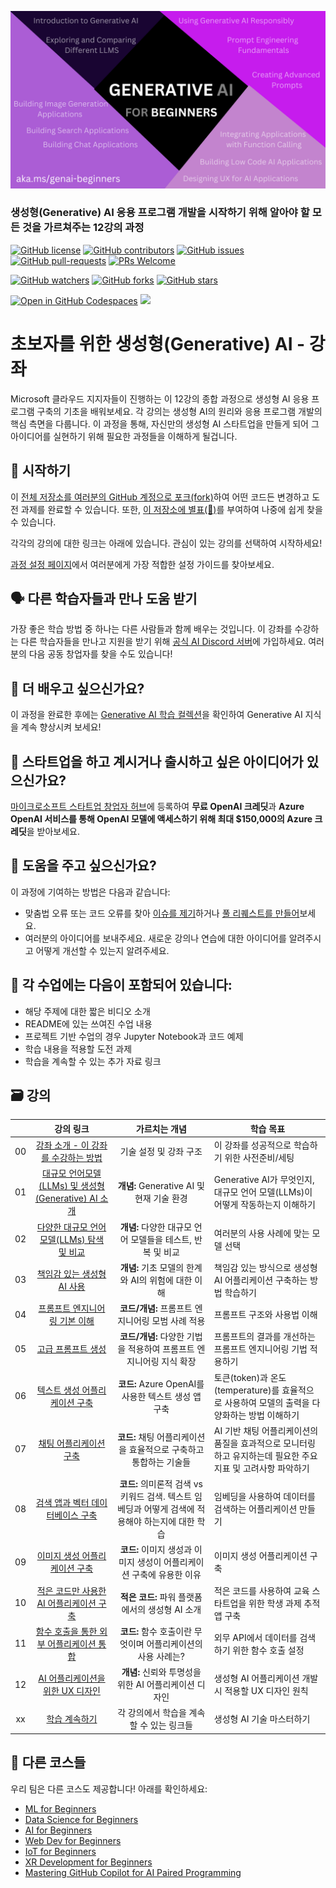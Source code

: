 
![Generative AI For Beginners](../../images/repository-thumbnail.png?WT.mc_id=academic-105485-koreyst)

### 생성형(Generative) AI 응용 프로그램 개발을 시작하기 위해 알아야 할 모든 것을 가르쳐주는 12강의 과정

[![GitHub license](https://img.shields.io/github/license/microsoft/Generative-AI-For-Beginners.svg)](https://github.com/microsoft/Generative-AI-For-Beginners/blob/master/LICENSE?WT.mc_id=academic-105485-koreyst)
[![GitHub contributors](https://img.shields.io/github/contributors/microsoft/Generative-AI-For-Beginners.svg)](https://GitHub.com/microsoft/Generative-AI-For-Beginners/graphs/contributors/?WT.mc_id=academic-105485-koreyst)
[![GitHub issues](https://img.shields.io/github/issues/microsoft/Generative-AI-For-Beginners.svg)](https://GitHub.com/microsoft/Generative-AI-For-Beginners/issues/?WT.mc_id=academic-105485-koreyst)
[![GitHub pull-requests](https://img.shields.io/github/issues-pr/microsoft/Generative-AI-For-Beginners.svg)](https://GitHub.com/microsoft/Generative-AI-For-Beginners/pulls/?WT.mc_id=academic-105485-koreyst)
[![PRs Welcome](https://img.shields.io/badge/PRs-welcome-brightgreen.svg?style=flat-square)](http://makeapullrequest.com?WT.mc_id=academic-105485-koreyst)

[![GitHub watchers](https://img.shields.io/github/watchers/microsoft/Generative-AI-For-Beginners.svg?style=social&label=Watch)](https://GitHub.com/microsoft/Generative-AI-For-Beginners/watchers/?WT.mc_id=academic-105485-koreyst)
[![GitHub forks](https://img.shields.io/github/forks/microsoft/Generative-AI-For-Beginners.svg?style=social&label=Fork)](https://GitHub.com/microsoft/Generative-AI-For-Beginners/network/?WT.mc_id=academic-105485-koreyst)
[![GitHub stars](https://img.shields.io/github/stars/microsoft/Generative-AI-For-Beginners.svg?style=social&label=Star)](https://GitHub.com/microsoft/Generative-AI-For-Beginners/stargazers/?WT.mc_id=academic-105485-koreyst)

[![Open in GitHub Codespaces](https://img.shields.io/static/v1?style=for-the-badge&label=GitHub+Codespaces&message=Open&color=lightgrey&logo=github)](https://codespaces.new/microsoft/generative-ai-for-beginners?WT.mc_id=academic-105485-koreyst)
[![](https://dcbadge.vercel.app/api/server/ByRwuEEgH4)](https://aka.ms/genai-discord?WT.mc_id=academic-105485-koreyst)

# 초보자를 위한 생성형(Generative) AI - 강좌

Microsoft 클라우드 지지자들이 진행하는 이 12강의 종합 과정으로 생성형 AI 응용 프로그램 구축의 기초을 배워보세요. 각 강의는 생성형 AI의 원리와 응용 프로그램 개발의 핵심 측면을 다룹니다. 이 과정을 통해, 자신만의 생성형 AI 스타트업을 만들게 되어 그 아이디어를 실현하기 위해 필요한 과정들을 이해하게 될겁니다.

## 🌱 시작하기

이 [전체 저장소를 여러분의 GitHub 계정으로 포크(fork)](https://github.com/microsoft/generative-ai-for-beginners/fork?WT.mc_id=academic-105485-koreyst)하여 어떤 코드든 변경하고 도전 과제를 완료할 수 있습니다. 또한, [이 저장소에 별표(🌟)](https://docs.github.com/en/get-started/exploring-projects-on-github/saving-repositories-with-stars?WT.mc_id=academic-105485-koreyst)를 부여하여 나중에 쉽게 찾을 수 있습니다.

각각의 강의에 대한 링크는 아래에 있습니다. 관심이 있는 강의를 선택하여 시작하세요!

[과정 설정 페이지](../../00-course-setup/translations/ko-kr/README.md?WT.mc_id=academic-105485-koreyst)에서 여러분에게 가장 적합한 설정 가이드를 찾아보세요.

## 🗣️ 다른 학습자들과 만나 도움 받기

가장 좋은 학습 방법 중 하나는 다른 사람들과 함께 배우는 것입니다. 이 강좌를 수강하는 다른 학습자들을 만나고 지원을 받기 위해 [공식 AI Discord 서버](https://aka.ms/genai-discord?WT.mc_id=academic-105485-koreyst)에 가입하세요. 여러분의 다음 공동 창업자를 찾을 수도 있습니다!

## 🧠 더 배우고 싶으신가요?
이 과정을 완료한 후에는 [Generative AI 학습 컬렉션](https://aka.ms/genai-collection?WT.mc_id=academic-105485-koreyst)을 확인하여 Generative AI 지식을 계속 향상시켜 보세요!

##  🚀  스타트업을 하고 계시거나 출시하고 싶은 아이디어가 있으신가요?

[마이크로소프트 스타트업 창업자 허브](https://aka.ms/genai-foundershub?WT.mc_id=academic-105485-koreyst)에 등록하여 **무료 OpenAI 크레딧**과 **Azure OpenAI 서비스를 통해 OpenAI 모델에 액세스하기 위해 최대 $150,000의 Azure 크레딧**을 받아보세요.

##  🙏 도움을 주고 싶으신가요?

이 과정에 기여하는 방법은 다음과 같습니다:
- 맞춤법 오류 또는 코드 오류를 찾아 [이슈를 제기](https://github.com/microsoft/generative-ai-for-beginners/issues?WT.mc_id=academic-105485-koreyst)하거나 [풀 리퀘스트를 만들어](https://github.com/microsoft/generative-ai-for-beginners/pulls?WT.mc_id=academic-105485-koreyst)보세요.
- 여러분의 아이디어를 보내주세요. 새로운 강의나 연습에 대한 아이디어를 알려주시고 어떻게 개선할 수 있는지 알려주세요.

## 📂 각 수업에는 다음이 포함되어 있습니다:

- 해당 주제에 대한 짧은 비디오 소개
- README에 있는 쓰여진 수업 내용
- 프로젝트 기반 수업의 경우 Jupyter Notebook과 코드 예제
- 학습 내용을 적용할 도전 과제
- 학습을 계속할 수 있는 추가 자료 링크

## 🗃️ 강의
|       |              강의 링크              |                       가르치는 개념                       |                     학습 목표                 |                             
| :---: | :------------------------------------: | :---------------------------------------------------------: | ----------------------------------------------------------- |
| 00 | [강좌 소개 - 이 강좌를 수강하는 방법](../../00-course-setup/README.md?WT.mc_id=academic-105485-koreyst) | 기술 설정 및 강좌 구조 | 이 강좌를 성공적으로 학습하기 위한 사전준비/세팅| 
| 01 | [대규모 언어모델(LLMs) 및 생성형(Generative) AI 소개](../../01-introduction-to-genai/README.md?WT.mc_id=academic-105485-koreyst) | **개념:** Generative AI 및 현재 기술 환경 |  Generative AI가 무엇인지, 대규모 언어 모델(LLMs)이 어떻게 작동하는지 이해하기                    |
| 02 | [다양한 대규모 언어 모델(LLMs) 탐색 및 비교](../../02-exploring-and-comparing-different-llms/README.md?WT.mc_id=academic-105485-koreyst) | **개념:** 다양한 대규모 언어 모델들을 테스트, 반복 및 비교 | 여러분의 사용 사례에 맞는 모델 선택 |
| 03 | [책임감 있는 생성형 AI 사용](../../03-using-generative-ai-responsibly/README.md?WT.mc_id=academic-105485-koreyst)| **개념:** 기초 모델의 한계와 AI의 위험에 대한 이해 | 책임감 있는 방식으로 생성형 AI 어플리케이션 구축하는 방법 학습하기
| 04 | [프롬프트 엔지니어링 기본 이해](../../04-prompt-engineering-fundamentals/README.md?WT.mc_id=academic-105485-koreyst) | **코드/개념:** 프롬프트 엔지니어링 모범 사례 적용  |  프롬프트 구조와 사용법 이해 |  
| 05 | [고급 프롬프트 생성](../../05-advanced-prompts/README.md?WT.mc_id=academic-105485-koreyst) | **코드/개념:** 다양한 기법을 적용하여 프롬프트 엔지니어링 지식 확장 | 프롬프트의 결과를 개선하는 프롬프트 엔지니어링 기법 적용하기 |  
| 06 | [텍스트 생성 어플리케이션 구축](../../06-text-generation-apps/README.md?WT.mc_id=academic-105485-koreyst)  | **코드:** Azure OpenAI를 사용한 텍스트 생성 앱 구축  | 토큰(token)과 온도(temperature)를 효율적으로 사용하여 모델의 출력을 다양화하는 방법 이해하기 |  
| 07 | [채팅 어플리케이션 구축](../../07-building-chat-applications/README.md?WT.mc_id=academic-105485-koreyst) | **코드:** 채팅 어플리케이션을 효율적으로 구축하고 통합하는 기술들 | AI 기반 채팅 어플리케이션의 품질을 효과적으로 모니터링하고 유지하는데 필요한 주요 지표 및 고려사항 파악하기 |  
| 08 | [검색 앱과 벡터 데이터베이스 구축](../../08-building-search-applications/README.md?WT.mc_id=academic-105485-koreyst) | **코드:** 의미론적 검색 vs 키워드 검색. 텍스트 임베딩과 어떻게 검색에 적용해야 하는지에 대한 학습  | 임베딩을 사용하여 데이터를 검색하는 어플리케이션 만들기 |  
| 09 | [이미지 생성 어플리케이션 구축](../../09-building-image-applications/README.md?WT.mc_id=academic-105485-koreyst)  | **코드:** 이미지 생성과 이미지 생성이 어플리케이션 구축에 유용한 이유 | 이미지 생성 어플리케이션 구축 |  
| 10 | [적은 코드만 사용한 AI 어플리케이션 구축](../../10-building-low-code-ai-applications/README.md?WT.mc_id=academic-105485-koreyst)  | **적은 코드:** 파워 플랫폼에서의 생성형 AI 소개 | 적은 코드를 사용하여 교육 스타트업을 위한 학생 과제 추적 앱 구축 |  
| 11 | [함수 호출을 통한 외부 어플리케이션 통합](../../11-integrating-with-function-calling/README.md?WT.mc_id=academic-105485-koreyst)  | **코드:** 함수 호출이란 무엇이며 어플리케이션의 사용 사례는?  | 외무 API에서 데이터를 검색하기 위한 함수 호출 설정 |  
| 12 | [AI 어플리케이션을 위한 UX 디자인](../../12-designing-ux-for-ai-applications/README.md?WT.mc_id=academic-105485-koreyst) | **개념:** 신뢰와 투명성을 위한 AI 어플리케이션 디자인 | 생성형 AI 어플리케이션 개발 시 적용할 UX 디자인 원칙 |  
| xx | [학습 계속하기](../../13-continued-learning/README.md?WT.mc_id=academic-105485-koreyst)  | 각 강의에서 학습을 계속할 수 있는 링크들 | 생성형 AI 기술 마스터하기 |  
  
## 🎒 다른 코스들

우리 팀은 다른 코스도 제공합니다! 아래를 확인하세요:

- [ML for Beginners](https://aka.ms/ml-beginners?WT.mc_id=academic-105485-koreyst)
- [Data Science for Beginners](https://aka.ms/datascience-beginners?WT.mc_id=academic-105485-koreyst)
- [AI for Beginners](https://aka.ms/ai-beginners?WT.mc_id=academic-105485-koreyst)
- [Web Dev for Beginners](https://aka.ms/webdev-beginners?WT.mc_id=academic-105485-koreyst)
- [IoT for Beginners](https://aka.ms/iot-beginners?WT.mc_id=academic-105485-koreyst)
- [XR Development for Beginners](https://github.com/microsoft/xr-development-for-beginners?WT.mc_id=academic-105485-koreyst)
- [Mastering GitHub Copilot for AI Paired Programming](https://aka.ms/GitHubCopilotAI?WT.mc_id=academic-105485-koreyst)
